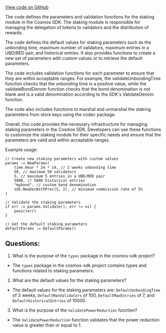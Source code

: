 [View code on GitHub](https://github.com/cosmos/cosmos-sdk/blob/main/x/staking/types/params.go)

The code defines the parameters and validation functions for the staking module in the Cosmos SDK. The staking module is responsible for managing the delegation of tokens to validators and the distribution of rewards. 

The code defines the default values for staking parameters such as the unbonding time, maximum number of validators, maximum entries in a UBD/RED pair, and historical entries. It also provides functions to create a new set of parameters with custom values or to retrieve the default parameters. 

The code includes validation functions for each parameter to ensure that they are within acceptable ranges. For example, the validateUnbondingTime function checks that the unbonding time is a positive value, while the validateBondDenom function checks that the bond denomination is not blank and is a valid denomination according to the SDK's ValidateDenom function. 

The code also includes functions to marshal and unmarshal the staking parameters from store keys using the codec package. 

Overall, this code provides the necessary infrastructure for managing staking parameters in the Cosmos SDK. Developers can use these functions to customize the staking module for their specific needs and ensure that the parameters are valid and within acceptable ranges. 

Example usage:

```
// Create new staking parameters with custom values
params := NewParams(
    time.Hour * 24 * 14, // 2 weeks unbonding time
    50, // maximum 50 validators
    5, // maximum 5 entries in a UBD/RED pair
    5000, // 5000 historical entries
    "mybond", // custom bond denomination
    sdk.NewDecWithPrec(5, 2), // minimum commission rate of 5%
)

// Validate the staking parameters
if err := params.Validate(); err != nil {
    panic(err)
}

// Get the default staking parameters
defaultParams := DefaultParams()
```
## Questions: 
 1. What is the purpose of the `types` package in the cosmos-sdk project?
- The `types` package in the cosmos-sdk project contains types and functions related to staking parameters.

2. What are the default values for the staking parameters?
- The default values for the staking parameters are: `DefaultUnbondingTime` of 3 weeks, `DefaultMaxValidators` of 100, `DefaultMaxEntries` of 7, and `DefaultHistoricalEntries` of 10000.

3. What is the purpose of the `ValidatePowerReduction` function?
- The `ValidatePowerReduction` function validates that the power reduction value is greater than or equal to 1.